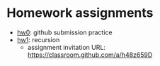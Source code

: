 # Homework assignments

* [hw0](hw0.docx): github submission practice
* [hw1](hw1.docx): recursion
  - assignment invitation URL: https://classroom.github.com/a/h48z659D


<!---
* [hw2](hw2.docx): algorithm analysis
* [hw3](hw3.docx): generics and linear structures
* [hw4](hw4.docx): binary trees
* [hw5](hw5.docx): binary tree applications
* [hw6](hw6.docx): sorting
* [hw7](hw7.docx): hashing
* [hw8](hw8.docx): functional programming
* [hw9](hw9.docx): graphs
-->

